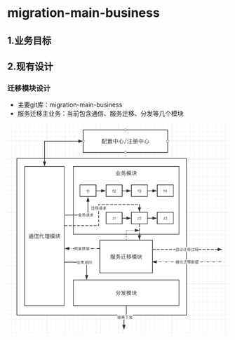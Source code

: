 # migration-main-business


## 1.业务目标

## 2.现有设计

### 迁移模块设计
- 主要git库：migration-main-business
- 服务迁移主业务：当前包含通信、服务迁移、分发等几个模块

![迁移模块设计](https://raw.githubusercontent.com/BuptMecMigration/Resources4Readme/master/pic-for-readme/201911/model_pic_20191030.jpg)
